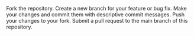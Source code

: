 Fork the repository.
Create a new branch for your feature or bug fix.
Make your changes and commit them with descriptive commit messages.
Push your changes to your fork.
Submit a pull request to the main branch of this repository.

